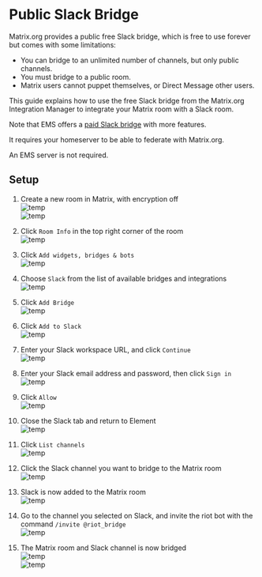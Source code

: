 # Public Slack Bridge

Matrix.org provides a public free Slack bridge, which is free to use forever but comes with some limitations:

- You can bridge to an unlimited number of channels, but only public channels.
- You must bridge to a public room.
- Matrix users cannot puppet themselves, or Direct Message other users.

This guide explains how to use the free Slack bridge from the Matrix.org Integration Manager to integrate your Matrix room with a Slack room.

Note that EMS offers a [paid Slack bridge](./ems-Slack-Bridge.md) with more features.

It requires your homeserver to be able to federate with Matrix.org.

An EMS server is not required.

## Setup

1. Create a new room in Matrix, with encryption off  
![temp](../images/Screen%20Shot%202020-10-27%20at%2011.12.35%20AM.png)  
![temp](../images/Screen%20Shot%202020-10-27%20at%2011.12.48%20AM.png)

1. Click `Room Info` in the top right corner of the room  
![temp](../images/Screen%20Shot%202020-10-27%20at%2011.13.57%20AM.png)

1. Click `Add widgets, bridges & bots`  
![temp](../images/Screen%20Shot%202020-10-27%20at%2011.14.55%20AM.png)

1. Choose `Slack` from the list of available bridges and integrations  
![temp](../images/Screen%20Shot%202020-10-27%20at%2011.15.37%20AM.png)

1. Click `Add Bridge`  
![temp](../images/Screen%20Shot%202020-10-27%20at%2011.16.21%20AM.png)

1. Click `Add to Slack`  
![temp](../images/Screen%20Shot%202020-10-27%20at%2011.17.07%20AM.png)

1. Enter your Slack workspace URL, and click `Continue`  
![temp](../images/Screen%20Shot%202020-10-27%20at%2011.18.22%20AM.png)

1. Enter your Slack email address and password, then click `Sign in`  
![temp](../images/Screen%20Shot%202020-10-27%20at%2011.19.10%20AM.png)

1. Click `Allow`  
![temp](../images/Screen%20Shot%202020-10-27%20at%2011.21.07%20AM.png)

1. Close the Slack tab and return to Element  
![temp](../images/Screen%20Shot%202020-10-27%20at%2011.21.48%20AM.png)

1. Click `List channels`  
![temp](../images/Screen%20Shot%202020-10-27%20at%2011.23.00%20AM.png)

1. Click the Slack channel you want to bridge to the Matrix room  
![temp](../images/Screen%20Shot%202020-10-27%20at%2011.23.42%20AM.png)

1. Slack is now added to the Matrix room  
![temp](../images/Screen%20Shot%202020-10-27%20at%204.51.41%20PM.png)

1. Go to the channel you selected on Slack, and invite the riot bot with the command `/invite @riot_bridge`  
![temp](../images/Screen%20Shot%202020-10-27%20at%204.56.16%20PM.png)

1. The Matrix room and Slack channel is now bridged  
![temp](../images/Screen%20Shot%202020-10-27%20at%204.57.34%20PM.png)  
![temp](../images/Screen%20Shot%202020-10-27%20at%204.57.48%20PM.png)
